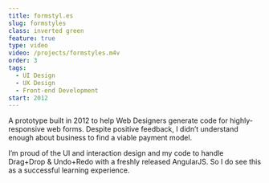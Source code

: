 ```yaml
---
title: formstyl.es
slug: formstyles
class: inverted green
feature: true
type: video
video: /projects/formstyles.m4v
order: 3
tags:
  - UI Design
  - UX Design
  - Front-end Development
start: 2012
---
```

A prototype built in 2012 to help Web Designers generate code for highly-responsive web forms. Despite positive feedback, I didn’t understand enough about business to find a viable payment model.

I’m proud of the UI and interaction design and my code to handle Drag+Drop & Undo+Redo with a freshly released AngularJS. So I do see this as a successful learning experience.